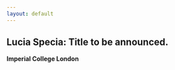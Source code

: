 ```yaml
---
layout: default
---
```


## <a name="lucia" id="lucia"></a>Lucia Specia: Title to be announced.

**Imperial College London**

<!---
<block class="image"><img width="200px" src="images/marie.jpg" alt="" /></block>
<block class="image"><img width="200px" src="http://grzegorz.chrupala.me/me.jpg" alt="" /></block>
-->

<!---b>Abstract:</b><br-->

<!--b>Bio:</b><br-->



